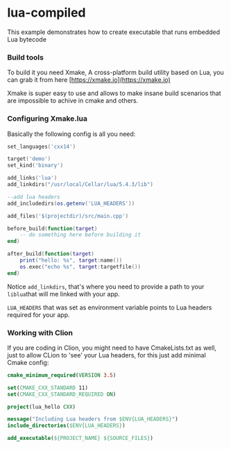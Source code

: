 # lua-compiled
This example demonstrates how to create executable that runs embedded Lua bytecode

### Build tools

To build it you need Xmake, A cross-platform build utility based on Lua, you can grab it from here [https://xmake.io](https://xmake.io) 

Xmake is super easy to use and allows to make insane build scenarios that are impossible to achive in cmake and others.

### Configuring Xmake.lua

Basically the following config is all you need:

```lua
set_languages('cxx14')

target('demo')
set_kind('binary')

add_links('lua')
add_linkdirs("/usr/local/Cellar/lua/5.4.3/lib")

--add lua headers
add_includedirs(os.getenv('LUA_HEADERS'))

add_files('$(projectdir)/src/main.cpp')

before_build(function(target)
    -- do something here before building it
end)

after_build(function(target)
    print("hello: %s", target:name())
    os.exec("echo %s", target:targetfile())
end)
```



Notice `add_linkdirs`, that's where you need to provide a path to your `liblua`that will me linked with your app.

`LUA_HEADERS` that was set as environment variable points to Lua headers required for your app.

### Working with Clion

If you are coding in Clion, you might need to have CmakeLists.txt as well, just to allow CLion to 'see' your Lua headers, for this just add minimal Cmake config:

```cmake
cmake_minimum_required(VERSION 3.5)

set(CMAKE_CXX_STANDARD 11)
set(CMAKE_CXX_STANDARD_REQUIRED ON)

project(lua_hello CXX)

message("Including Lua headers from $ENV{LUA_HEADERS}")
include_directories($ENV{LUA_HEADERS})

add_executable(${PROJECT_NAME} ${SOURCE_FILES})
```

